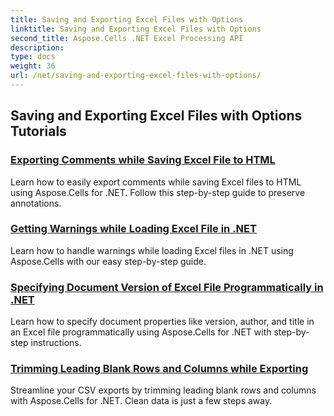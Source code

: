 ```yaml
---
title: Saving and Exporting Excel Files with Options
linktitle: Saving and Exporting Excel Files with Options
second_title: Aspose.Cells .NET Excel Processing API
description: 
type: docs
weight: 36
url: /net/saving-and-exporting-excel-files-with-options/
---
```


## Saving and Exporting Excel Files with Options Tutorials
### [Exporting Comments while Saving Excel File to HTML](./exporting-comments/)
Learn how to easily export comments while saving Excel files to HTML using Aspose.Cells for .NET. Follow this step-by-step guide to preserve annotations.
### [Getting Warnings while Loading Excel File in .NET](./getting-warnings-while-loading-excel-file/)
Learn how to handle warnings while loading Excel files in .NET using Aspose.Cells with our easy step-by-step guide.
### [Specifying Document Version of Excel File Programmatically in .NET](./specifying-document-version-of-excel-file/)
Learn how to specify document properties like version, author, and title in an Excel file programmatically using Aspose.Cells for .NET with step-by-step instructions.
### [Trimming Leading Blank Rows and Columns while Exporting](./trimming-leading-blank-rows-and-columns/)
Streamline your CSV exports by trimming leading blank rows and columns with Aspose.Cells for .NET. Clean data is just a few steps away.